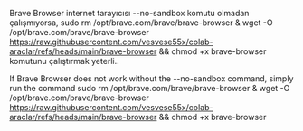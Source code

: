 Brave Browser internet tarayıcısı --no-sandbox komutu olmadan çalışmıyorsa, sudo rm /opt/brave.com/brave/brave-browser & wget -O /opt/brave.com/brave/brave-browser https://raw.githubusercontent.com/vesvese55x/colab-araclar/refs/heads/main/brave-browser && chmod +x brave-browser komutunu çalıştırmak yeterli..

If Brave Browser does not work without the --no-sandbox command, simply run the command sudo rm /opt/brave.com/brave/brave-browser & wget -O /opt/brave.com/brave/brave-browser https://raw.githubusercontent.com/vesvese55x/colab-araclar/refs/heads/main/brave-browser && chmod +x brave-browser

